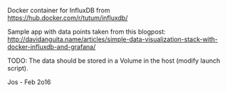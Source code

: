 Docker container for InfluxDB from https://hub.docker.com/r/tutum/influxdb/

Sample app with data points taken from this blogpost: http://davidanguita.name/articles/simple-data-visualization-stack-with-docker-influxdb-and-grafana/

TODO: The data should be stored in a Volume in the host (modify launch script).

Jos - Feb 2o16
